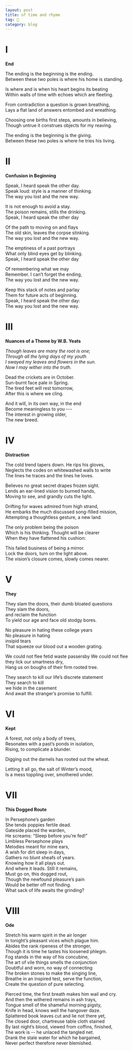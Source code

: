 ```yaml
---
layout: post
title: of time and rhyme
tag: 🍞
category: blog
---
```


# I

**End**

The ending is the beginning is the ending.   
Between these two poles is where his home is standing. 

Is where and is when his heart begins its beating  
Within walls of time with echoes which are fleeting.

From contradiction a question is grown breathing,  
Lays a flat land of answers entombed and wreathing.  

Choosing one births first steps, amounts in believing,  
Though untrue it construes objects for my reaving. 

The ending is the beginning is the giving.   
Between these two poles is where he tries his living.

# II

**Confusion in Beginning**

Speak, I heard speak the other day.  
Speak loud: style is a manner of thinking.    
The way you lost and the new way. 

It is not enough to avoid a stay.  
The poison remains, stills the drinking.  
Speak, I heard speak the other day

Of the path to moving on and flays  
The old skin, leaves the corpse stinking.  
The way you lost and the new way.

The emptiness of a past portrays  
What only blind eyes get by blinking.  
Speak, I heard speak the other day

Of remembering what we may  
Remember. I can’t forget the ending,  
The way you lost and the new way. 

Keep this stack of notes and parlay  
Them for future acts of beginning.  
Speak, I heard speak the other day:  
The way you lost and the new way. 

# III

**Nuances of a Theme by W.B. Yeats**

*Though leaves are many the root is one;  
Through all the lying days of my youth  
I swayed my leaves and flowers in the sun.  
Now I may wither into the truth.*

Dead the crickets are in October.  
Sun-burnt face pale in Spring.  
The tired feet will rest tomorrow,  
After this is where we cling.

And it will, in its own way, in the end  
Become meaningless to you ---  
The interest in growing older,  
The new breed.

# IV

**Distraction**

The cold trend tapers down. He rips his gloves,  
Neglects the codes on whitewashed walls to write  
The lines he traces and the lines he loves. 

Believes no great secret drapes frozen sight.  
Lends an ear-lined vision to burned hands,  
Moving to see, and grandly cuts the light.

Drifting for waves admired from high strand,  
He embarks the much discussed song-filled mission,  
Attempting a thoughtless gesture, a new land.

The only problem being the poison  
Which is his thinking. Thought will be clearer  
When they have flattened his cushion:

This failed business of being a mirror.  
Lock the doors, turn on the light above.  
The vision’s closure comes, slowly comes nearer.  

# V

**They**  

They slam the doors, their dumb bloated questions  
They slam the doors,  
                        and reclaim the function    
To yield our age and face old stodgy bores.

No pleasure in hating these college years  
No pleasure in hating  
insipid tears  
That squeeze our blood out a wooden grating.

We could not flee fetid waste passersby 
We could not flee  
they lick our smartness dry,  
Hang us on boughs of their firm rooted tree. 

They search to kill our life’s discrete statement  
They search to kill  
we hide in the casement   
And await the stranger’s promise to fulfill. 

# VI

**Kept**

A forest, not only a body of trees,  
Resonates with a past’s ponds in isolation,  
Rising, to complicate a blunder.  

Digging out the darnels has rooted out the wheat.

Letting it all go, the salt of Winter’s mood,  
Is a mess toppling over, smothered under. 

# VII

**This Dogged Route**

In Persephone’s garden   
She tends poppies fertile dead.  
Gateside placed the warden,  
He screams: “Sleep before you’re fed!”  
Limbless Persephone plays  
Melodies meant for mine ears,  
A wish for dirt sleep in days,  
Gathers no blunt sheafs of years.  
Knowing how it all plays out.  
And where it leads. Still it remains,  
Must go on, this dogged rout,  
Though the newfound pleasure’s pain  
Would be better off not finding.  
What sack of life awaits the grinding?

# VIII

**Ode**

Stretch his warm spirit in the air longer   
In tonight’s pleasant vices which plague him.   
Abides the rank ripeness of the stronger,  
Though it is time he tastes his loosened phlegm.  
Fog stands in the way of his concubine,  
The art of vile things smells the conjunction  
Doubtful and worn, no way of connecting  
The broken stones to make the singing line,  
Breathe in an inspired test, serve the function,  
Create the question of pure selecting. 

Pierced time, the first breath makes him wail and cry.  
And then the withered remains in ash trays,  
Tongue smell of the shameful morning pigsty,  
Knife in head, knows well the hangover daze.  
Splattered book leaves cut and lie not there yet,  
The closed door, chartreuse table cloth stained  
By last night’s blood, viewed from coffins, finished,  
The work is -- he unlaced the tangled net.  
Drank the stale water for which he bargained,  
Never perfect therefore never blemished.